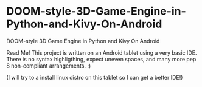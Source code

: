 # DOOM-style-3D-Game-Engine-in-Python-and-Kivy-On-Android
DOOM-style 3D Game Engine in Python and Kivy On Android

Read Me!
This project is written on an Android tablet using a very basic IDE. There is no syntax highligthing, expect uneven spaces, and many more pep 8 non-compliant arrangements. :)

(I will try to a install linux distro on this tablet so I can get a better IDE!)
